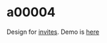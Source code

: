 # a00004

Design for [invites](https://e.rathnas.com). Demo is [here](https://i.rathnas.com/?iid=demo&preview=a00004)
